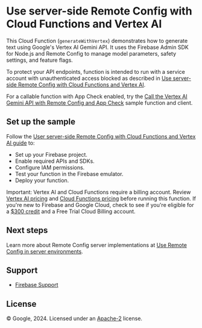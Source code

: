 # Use server-side Remote Config with Cloud Functions and Vertex AI

This Cloud Function (`generateWithVertex`) demonstrates how to generate text
using Google's Vertex AI Gemini API. It uses
the Firebase Admin SDK for Node.js and Remote Config to manage model parameters,
safety settings, and feature flags.

To protect your API endpoints, function is intended to run with a service
account with unauthenticated access blocked as described in
[Use server-side Remote Config with Cloud Functions and Vertex
AI](https://firebase.google.com/docs/remote-config/solution-server).

For a callable function with App Check enabled, try the
[Call the Vertex AI Gemini API with Remote Config and App Check](../call-vertex-remote-config-server)
sample function and client.

## Set up the sample

Follow the [User server-side Remote Config with Cloud Functions and Vertex AI
guide](https://firebase.google.com/docs/remote-config/solution-server) to:

- Set up your Firebase project.
- Enable required APIs and SDKs.
- Configure IAM permissions.
- Test your function in the Firebase emulator.
- Deploy your function.

Important: Vertex AI and Cloud Functions require a billing account. Review
[Vertex AI pricing](https://cloud.google.com/vertex-ai/pricing) and
[Cloud Functions pricing](https://firebase.google.com/pricing) before running
this function. If you're new to Firebase and Google Cloud, check to see if
you're eligible for a
[$300 credit](https://firebase.google.com/support/faq#pricing-free-trial) and
a Free Trial Cloud Billing account.

## Next steps

Learn more about Remote Config server implementations at
[Use Remote Config in server
environments](https://firebase.google.com/docs/remote-config/server).

## Support

- [Firebase Support](https://firebase.google.com/support/)

## License

© Google, 2024. Licensed under an [Apache-2](../../LICENSE) license.
